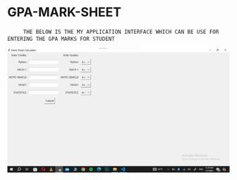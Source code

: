 # GPA-MARK-SHEET 
         THE BELOW IS THE MY APPLICATION INTERFACE WHICH CAN BE USE FOR ENTERING THE GPA MARKS FOR STUDENT
![screenshot](https://github.com/Nganiremichel/GPA-MARK-SHEET/blob/main/Screenshot%202024-05-07%20112959.jpg)
